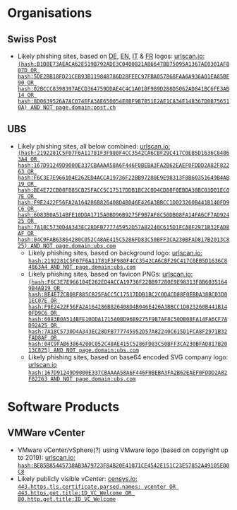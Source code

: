 # Organisations
## Swiss Post
* Likely phishing sites, based on [DE](https://www.post.ch/-/media/portal-opp/global/logos/logo---die-post.svg?vs=2&sc_lang=de), [EN](https://www.post.ch/-/media/portal-opp/global/logos/logo---die-post.svg?vs=2&sc_lang=en), [IT](https://www.post.ch/-/media/portal-opp/global/logos/logo---die-post.svg?vs=2&sc_lang=it) & [FR](https://www.post.ch/-/media/portal-opp/global/logos/logo---die-post.svg?vs=2&sc_lang=fr) logos: [urlscan.io: `(hash:B1D8E73AEACA62E519B792ADE3C0400821A86647BB75095A1367AE0301AF807D OR hash:5DE2BB18FD21CEB93B119848786D28FEEC97FBA057868FAA6A936A01EA85BE90 OR hash:02BCCC8398397AECD364759DDAE4C4C1A018F989D288D5062AD841BC6FE3AB14 OR hash:8D0639526A7AC074EFA3AE650054E8BF9B7851E2AE1CA34E14B367D0B756510A) AND NOT page.domain:post.ch`](https://urlscan.io/search/#(hash%3AB1D8E73AEACA62E519B792ADE3C0400821A86647BB75095A1367AE0301AF807D%20OR%20hash%3A5DE2BB18FD21CEB93B119848786D28FEEC97FBA057868FAA6A936A01EA85BE90%20OR%20hash%3A02BCCC8398397AECD364759DDAE4C4C1A018F989D288D5062AD841BC6FE3AB14%20OR%20hash%3A8D0639526A7AC074EFA3AE650054E8BF9B7851E2AE1CA34E14B367D0B756510A)%20AND%20NOT%20page.domain%3Apost.ch)

## UBS
* Likely phishing sites, all below combined: [urlscan.io: `(hash:2192281C5F07F6A11781F3F980F4CC3542CA6CBF29C417C0EB5D1636C84863A4 OR hash:167D91249D9000E337CBAAAA58A6F446F0BEBA3FA2B62EAEF0FDDD2A82F82263 OR hash:F6C3E7E966104E262ED4ACCA19736F22BB97280E9E98313F8B60351649B4AB19 OR hash:BE4E72CB08F885CB25FACC5C17517DDB1BC2C0D4CD88F0EBDA38BC03D01EC07E OR hash:F9E2422F56FA2A164286B826408D4B046E426A3BBCC1D023260B441B140FD9C6 OR hash:6083B0A514BFE10DDA1715A0BD96B9275F9B7AF8C50DB08FA14FA6CF7AD92425 OR hash:7A18C5730D4A343EC28DFB777745952D57A82240C615D1FCA8F2971B32FAD8AF OR hash:04C9FAB63864280C052C48AE415C5286FD83C50BFF3CA230BFAD817B2013C825) AND NOT page.domain:ubs.com`](https://urlscan.io/search/#(hash%3A2192281C5F07F6A11781F3F980F4CC3542CA6CBF29C417C0EB5D1636C84863A4%20OR%20hash%3A167D91249D9000E337CBAAAA58A6F446F0BEBA3FA2B62EAEF0FDDD2A82F82263%20OR%20hash%3AF6C3E7E966104E262ED4ACCA19736F22BB97280E9E98313F8B60351649B4AB19%20OR%20hash%3ABE4E72CB08F885CB25FACC5C17517DDB1BC2C0D4CD88F0EBDA38BC03D01EC07E%20OR%20hash%3AF9E2422F56FA2A164286B826408D4B046E426A3BBCC1D023260B441B140FD9C6%20OR%20hash%3A6083B0A514BFE10DDA1715A0BD96B9275F9B7AF8C50DB08FA14FA6CF7AD92425%20OR%20hash%3A7A18C5730D4A343EC28DFB777745952D57A82240C615D1FCA8F2971B32FAD8AF%20OR%20hash%3A04C9FAB63864280C052C48AE415C5286FD83C50BFF3CA230BFAD817B2013C825)%20AND%20NOT%20page.domain%3Aubs.com)
  * Likely phishing sites, based on background logo: [urlscan.io: `hash:2192281C5F07F6A11781F3F980F4CC3542CA6CBF29C417C0EB5D1636C84863A4 AND NOT page.domain:ubs.com`](https://urlscan.io/search/#hash%3A2192281C5F07F6A11781F3F980F4CC3542CA6CBF29C417C0EB5D1636C84863A4%20AND%20NOT%20page.domain%3Aubs.com)
  * Likely phishing sites, based on favicon PNGs: [urlscan.io: `(hash:F6C3E7E966104E262ED4ACCA19736F22BB97280E9E98313F8B60351649B4AB19 OR hash:BE4E72CB08F885CB25FACC5C17517DDB1BC2C0D4CD88F0EBDA38BC03D01EC07E OR hash:F9E2422F56FA2A164286B826408D4B046E426A3BBCC1D023260B441B140FD9C6 OR hash:6083B0A514BFE10DDA1715A0BD96B9275F9B7AF8C50DB08FA14FA6CF7AD92425 OR hash:7A18C5730D4A343EC28DFB777745952D57A82240C615D1FCA8F2971B32FAD8AF OR hash:04C9FAB63864280C052C48AE415C5286FD83C50BFF3CA230BFAD817B2013C825) AND NOT page.domain:ubs.com`](https://urlscan.io/search/#(hash%3AF6C3E7E966104E262ED4ACCA19736F22BB97280E9E98313F8B60351649B4AB19%20OR%20hash%3ABE4E72CB08F885CB25FACC5C17517DDB1BC2C0D4CD88F0EBDA38BC03D01EC07E%20OR%20hash%3AF9E2422F56FA2A164286B826408D4B046E426A3BBCC1D023260B441B140FD9C6%20OR%20hash%3A6083B0A514BFE10DDA1715A0BD96B9275F9B7AF8C50DB08FA14FA6CF7AD92425%20OR%20hash%3A7A18C5730D4A343EC28DFB777745952D57A82240C615D1FCA8F2971B32FAD8AF%20OR%20hash%3A04C9FAB63864280C052C48AE415C5286FD83C50BFF3CA230BFAD817B2013C825)%20AND%20NOT%20page.domain%3Aubs.com)
  * Likely phishing sites, based on base64 encoded SVG company logo: [urlscan.io `hash:167D91249D9000E337CBAAAA58A6F446F0BEBA3FA2B62EAEF0FDDD2A82F82263 AND NOT page.domain:ubs.com`](https://urlscan.io/search/#hash%3A167D91249D9000E337CBAAAA58A6F446F0BEBA3FA2B62EAEF0FDDD2A82F82263%20AND%20NOT%20page.domain%3Aubs.com)


# Software Products
## VMWare vCenter
* VMware vCenter/vSphere(?)  using VMware logo (based on copyright up to 2019): [urlscan.io: `hash:BEB5B85445738AB3A79723F84B20E41071CE4542E151C23E57852A49105E00C8`](https://urlscan.io/search/#hash%3ABEB5B85445738AB3A79723F84B20E41071CE4542E151C23E57852A49105E00C8)
* Likely publicly visible vCenter: [censys.io: `443.https.tls.certificate.parsed.names: vcenter OR 443.https.get.title:ID_VC_Welcome OR 80.http.get.title:ID_VC_Welcome`](https://censys.io/ipv4?q=443.https.tls.certificate.parsed.names%3A+vcenter+OR+443.https.get.title%3AID_VC_Welcome+OR+80.http.get.title%3AID_VC_Welcome)



